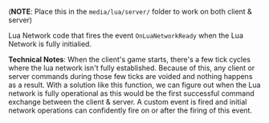 (**NOTE**: Place this in the `media/lua/server/` folder to work on both client & server)

Lua Network code that fires the event `OnLuaNetworkReady` when the Lua Network is fully initialied.

**Technical Notes**:
When the client's game starts, there's a few tick cycles where the lua network isn't fully established. Because of this, any client or server commands during those few ticks are voided and nothing happens as a result. With a solution like this function, we can figure out when the Lua network is fully operational as this would be the first successful command exchange between the client & server. A custom event is fired and initial network
operations can confidently fire on or after the firing of this event.
